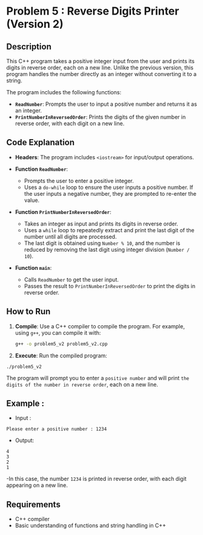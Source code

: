 # Problem 5 : Reverse Digits Printer (Version 2)

## Description
This C++ program takes a positive integer input from the user and prints its digits in reverse order, each on a new line. Unlike the previous version, this program handles the number directly as an integer without converting it to a string.

The program includes the following functions:
- **`ReadNumber`**: Prompts the user to input a positive number and returns it as an integer.
- **`PrintNumberInReversedOrder`**: Prints the digits of the given number in reverse order, with each digit on a new line.

## Code Explanation

- **Headers**: The program includes `<iostream>` for input/output operations.

- **Function `ReadNumber`**:
  - Prompts the user to enter a positive integer.
  - Uses a `do-while` loop to ensure the user inputs a positive number. If the user inputs a negative number, they are prompted to re-enter the value.

- **Function `PrintNumberInReversedOrder`**:
  - Takes an integer as input and prints its digits in reverse order.
  - Uses a `while` loop to repeatedly extract and print the last digit of the number until all digits are processed.
  - The last digit is obtained using `Number % 10`, and the number is reduced by removing the last digit using integer division (`Number / 10`).

- **Function `main`**:
  - Calls `ReadNumber` to get the user input.
  - Passes the result to `PrintNumberInReversedOrder` to print the digits in reverse order.

## How to Run

1. **Compile**: Use a C++ compiler to compile the program. For example, using `g++`, you can compile it with:
   ```bash
   g++ -o problem5_v2 problem5_v2.cpp
   ```

 2. **Execute**: Run the compiled program:
 ```
 ./problem5_v2
 ```
The program will prompt you to enter a `positive number` and will print `the digits of the number in reverse order`, each on a new line.

## Example :
- Input :

```
Please enter a positive number : 1234
```
- Output:
```
4
3
2
1
```
-In this case, the number `1234` is printed in reverse order, with each digit appearing on a new line.

## Requirements
- C++ compiler
- Basic understanding of functions and string handling in C++
